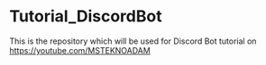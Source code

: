 # Tutorial_DiscordBot
This is the repository which will be used for Discord Bot tutorial on https://youtube.com/MSTEKNOADAM
